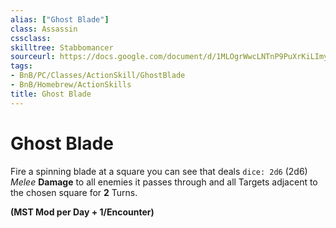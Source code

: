 ```yaml
---
alias: ["Ghost Blade"]
class: Assassin
cssclass: 
skilltree: Stabbomancer
sourceurl: https://docs.google.com/document/d/1MLOgrWwcLNTnP9PuXrKiLImy7SUh4hXO8arVUAlmdp0
tags:
- BnB/PC/Classes/ActionSkill/GhostBlade
- BnB/Homebrew/ActionSkills
title: Ghost Blade
---
```


# Ghost Blade
Fire a spinning blade at a square you can see that deals `dice: 2d6` (2d6) *Melee* **Damage** to all enemies it passes through and all Targets adjacent to the chosen square for **2** Turns.

**(MST Mod per Day + 1/Encounter)**

